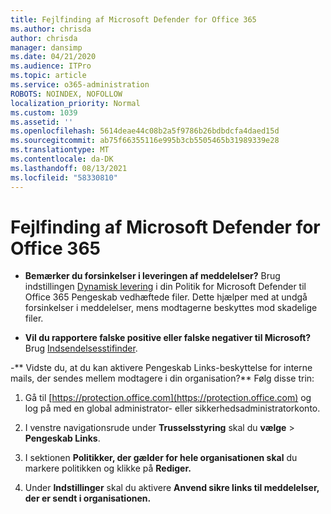 ```yaml
---
title: Fejlfinding af Microsoft Defender for Office 365
ms.author: chrisda
author: chrisda
manager: dansimp
ms.date: 04/21/2020
ms.audience: ITPro
ms.topic: article
ms.service: o365-administration
ROBOTS: NOINDEX, NOFOLLOW
localization_priority: Normal
ms.custom: 1039
ms.assetid: ''
ms.openlocfilehash: 5614deae44c08b2a5f9786b26bdbdcfa4daed15d
ms.sourcegitcommit: ab75f66355116e995b3cb5505465b31989339e28
ms.translationtype: MT
ms.contentlocale: da-DK
ms.lasthandoff: 08/13/2021
ms.locfileid: "58330810"
---
```

# <a name="troubleshooting-microsoft-defender-for-office-365"></a>Fejlfinding af Microsoft Defender for Office 365

- **Bemærker du forsinkelser i leveringen af meddelelser?** Brug indstillingen [Dynamisk levering](https://docs.microsoft.com/microsoft-365/security/office-365-security/dynamic-delivery-and-previewing) i din Politik for Microsoft Defender til Office 365 Pengeskab vedhæftede filer. Dette hjælper med at undgå forsinkelser i meddelelser, mens modtagerne beskyttes mod skadelige filer.

- **Vil du rapportere falske positive eller falske negativer til Microsoft?** Brug [Indsendelsesstifinder](https://protection.office.com/reportsubmission).

-** Vidste du, at du kan aktivere Pengeskab Links-beskyttelse for interne mails, der sendes mellem modtagere i din organisation?** Følg disse trin:

  1. Gå til [https://protection.office.com](https://protection.office.com) og log på med en global administrator- eller sikkerhedsadministratorkonto.

  2. I venstre navigationsrude under **Trusselsstyring** skal du **vælge** \> **Pengeskab Links**.

  3. I sektionen **Politikker, der gælder for hele organisationen skal** du markere politikken og klikke på **Rediger.**

  4. Under **Indstillinger** skal du aktivere **Anvend sikre links til meddelelser, der er sendt i organisationen.**
